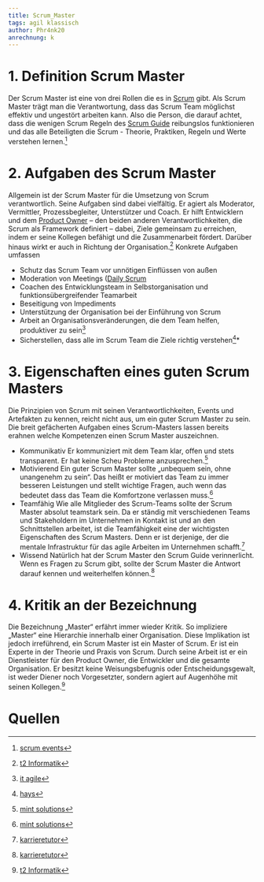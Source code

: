 ```yaml
---
title: Scrum_Master
tags: agil klassisch
author: Phr4nk20
anrechnung: k
---
```


# 1.	Definition Scrum Master

Der Scrum Master ist eine von drei Rollen die es in [Scrum](Scrum.md) gibt. Als Scrum Master trägt man die Verantwortung, dass das Scrum Team möglichst effektiv und ungestört arbeiten kann. Also die Person, die darauf achtet, dass die wenigen Scrum Regeln des [Scrum Guide](Scrum_Guide.md) reibungslos funktionieren und das alle Beteiligten die Scrum - Theorie, Praktiken, Regeln und Werte verstehen lernen.[^1]

# 2. Aufgaben des Scrum Master

Allgemein ist der Scrum Master für die Umsetzung von Scrum verantwortlich. Seine Aufgaben sind dabei vielfältig. Er agiert als Moderator, Vermittler, Prozessbegleiter, Unterstützer und Coach. Er hilft Entwicklern und dem [Product Owner](Product_Owner.md) – den beiden anderen Verantwortlichkeiten, die Scrum als Framework definiert – dabei, Ziele gemeinsam zu erreichen, indem er seine Kollegen befähigt und die Zusammenarbeit fördert. Darüber hinaus wirkt er auch in Richtung der Organisation.[^2] Konkrete Aufgaben umfassen
*	Schutz das Scrum Team vor unnötigen Einflüssen von außen
*	Moderation von Meetings ([Daily Scrum](Daily_Scrum.md)
*	Coachen des Entwicklungsteam in Selbstorganisation und funktionsübergreifender Teamarbeit
*	Beseitigung von Impediments
*	Unterstützung der Organisation bei der Einführung von Scrum
*	Arbeit an Organisationsveränderungen, die dem Team helfen, produktiver zu sein[^3]
*	Sicherstellen, dass alle im Scrum Team die Ziele richtig verstehen[^6]*

# 3.	Eigenschaften eines guten Scrum Masters

Die Prinzipien von Scrum mit seinen Verantwortlichkeiten, Events und Artefakten zu kennen, reicht nicht aus, um ein guter Scrum Master zu sein. Die breit gefächerten Aufgaben eines Scrum-Masters lassen bereits erahnen welche Kompetenzen einen Scrum Master auszeichnen. 


*	Kommunikativ
Er kommuniziert mit dem Team klar, offen und stets transparent. Er hat keine Scheu Probleme anzusprechen.[^4]
*	Motivierend
Ein guter Scrum Master sollte „unbequem sein, ohne unangenehm zu sein“. Das heißt er motiviert das Team zu immer besseren Leistungen und stellt wichtige Fragen, auch wenn das bedeutet dass das Team die Komfortzone verlassen muss.[^4]
*	Teamfähig
Wie alle Mitglieder des Scrum-Teams sollte der Scrum Master absolut teamstark sein. Da er ständig mit verschiedenen Teams und Stakeholdern im Unternehmen in Kontakt ist und an den Schnittstellen arbeitet, ist die Teamfähigkeit eine der wichtigsten Eigenschaften des Scrum Masters. Denn er ist derjenige, der die mentale Infrastruktur für das agile Arbeiten im Unternehmen schafft.[^5]
*	Wissend 
Natürlich hat der Scrum Master den Scrum Guide verinnerlicht. Wenn es Fragen zu Scrum gibt, sollte der Scrum Master die Antwort darauf kennen und weiterhelfen können.[^5]



# 4.	Kritik an der Bezeichnung
Die Bezeichnung „Master“ erfährt immer wieder Kritik. So impliziere „Master“ eine Hierarchie innerhalb einer Organisation. Diese Implikation ist jedoch irreführend, ein Scrum Master ist ein Master of Scrum. Er ist ein Experte in der Theorie und Praxis von Scrum. Durch seine Arbeit ist er ein Dienstleister für den Product Owner, die Entwickler und die gesamte Organisation. Er besitzt keine Weisungsbefugnis oder Entscheidungsgewalt, ist weder Diener noch Vorgesetzter, sondern agiert auf Augenhöhe mit seinen Kollegen.[^2]






# Quellen

[^1]: [scrum events](https://www.scrum-events.de/was-sind-die-aufgaben-des-scrum-masters.html)
[^2]: [t2 Informatik](https://t2informatik.de/wissen-kompakt/scrum-master/)
[^3]: [it agile](https://www.it-agile.de/agiles-wissen/scrum/was-macht-der-scrum-master-den-ganzen-tag/)
[^4]: [mint solutions](https://www.mint-solutions.de/mint-blog/agilitaet/scrum-master-umfrage-2/)
[^5]: [karrieretutor](https://blog.karrieretutor.de/gefragte-berufe/scrum-master/)
[^6]: [hays](https://www.hays.de/jobprofile/scrum-master)


